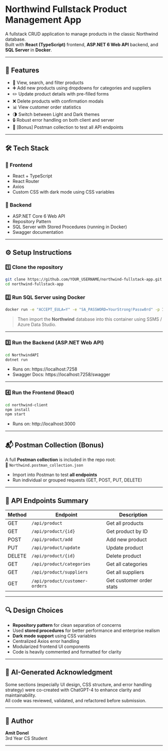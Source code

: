 # Northwind Fullstack Product Management App

A fullstack CRUD application to manage products in the classic Northwind database.  
Built with **React (TypeScript)** frontend, **ASP.NET 6 Web API** backend, and **SQL Server** in **Docker**.

---

## 🚀 Features

- 🧾 View, search, and filter products
- ➕ Add new products using dropdowns for categories and suppliers
- ✏️ Update product details with pre-filled forms
- ❌ Delete products with confirmation modals
- 📊 View customer order statistics
- 🌗 Switch between Light and Dark themes
- 🔒 Robust error handling on both client and server
- 🧪 [Bonus] Postman collection to test all API endpoints

---

## 🛠️ Tech Stack

### 🔹 Frontend
- React + TypeScript
- React Router
- Axios
- Custom CSS with dark mode using CSS variables

### 🔹 Backend
- ASP.NET Core 6 Web API
- Repository Pattern
- SQL Server with Stored Procedures (running in Docker)
- Swagger documentation

---

## ⚙️ Setup Instructions

### 1️⃣ Clone the repository

```bash
git clone https://github.com/YOUR_USERNAME/northwind-fullstack-app.git
cd northwind-fullstack-app
```

### 2️⃣ Run SQL Server using Docker

```bash
docker run -e "ACCEPT_EULA=Y" -e "SA_PASSWORD=YourStrong!Passw0rd" -p 1433:1433 --name sql_server_northwind -d mcr.microsoft.com/mssql/server:2019-latest
```

> Then import the **Northwind** database into this container using SSMS / Azure Data Studio.

---

### 3️⃣ Run the Backend (ASP.NET Web API)

```bash
cd NorthwindAPI
dotnet run
```

- Runs on: https://localhost:7258
- Swagger Docs: https://localhost:7258/swagger

---

### 4️⃣ Run the Frontend (React)

```bash
cd northwind-client
npm install
npm start
```

- Runs on: http://localhost:3000

---

## 📬 Postman Collection (Bonus)

A full **Postman collection** is included in the repo root:  
📁 `Northwind.postman_collection.json`

- Import into Postman to test **all endpoints**
- Run individual or grouped requests (GET, POST, PUT, DELETE)

---

## 📌 API Endpoints Summary

| Method | Endpoint                         | Description              |
|--------|----------------------------------|--------------------------|
| GET    | `/api/product`                   | Get all products         |
| GET    | `/api/product/{id}`              | Get product by ID        |
| POST   | `/api/product/add`               | Add new product          |
| PUT    | `/api/product/update`            | Update product           |
| DELETE | `/api/product/{id}`              | Delete product           |
| GET    | `/api/product/categories`        | Get all categories       |
| GET    | `/api/product/suppliers`         | Get all suppliers        |
| GET    | `/api/product/customer-orders`   | Get customer order stats |

---

## 🔍 Design Choices

- **Repository pattern** for clean separation of concerns
- Used **stored procedures** for better performance and enterprise realism
- **Dark mode support** using CSS variables
- Centralized Axios error handling
- Modularized frontend UI components
- Code is heavily commented and formatted for clarity

---

## 🧠 AI-Generated Acknowledgment

Some sections (especially UI design, CSS structure, and error handling strategy) were co-created with ChatGPT-4 to enhance clarity and maintainability.  
All code was reviewed, validated, and refactored before submission.

---

## 🙋 Author

**Amit Donel**  
3rd Year CS Student 

---


